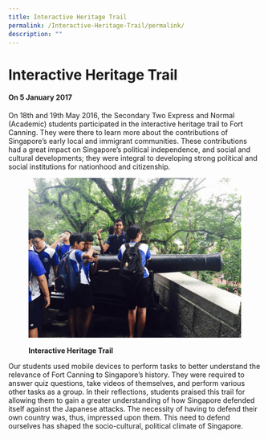 ```yaml
---
title: Interactive Heritage Trail
permalink: /Interactive-Heritage-Trail/permalink/
description: ""
---
```

Interactive Heritage Trail
==========================

#### On 5 January 2017

On 18th and 19th May 2016, the Secondary Two Express and Normal (Academic) students participated in the interactive heritage trail to Fort Canning. They were there to learn more about the contributions of Singapore’s early local and immigrant communities. These contributions had a great impact on Singapore’s political independence, and social and cultural developments; they were integral to developing strong political and social institutions for nationhood and citizenship.



<figure>

![](/images/Interactive.gif)

<figcaption> <strong> Interactive Heritage Trail</strong> </figcaption>

</figure>

Our students used mobile devices to perform tasks to better understand the relevance of Fort Canning to Singapore’s history. They were required to answer quiz questions, take videos of themselves, and perform various other tasks as a group. In their reflections, students praised this trail for allowing them to gain a greater understanding of how Singapore defended itself against the Japanese attacks. The necessity of having to defend their own country was, thus, impressed upon them. This need to defend ourselves has shaped the socio-cultural, political climate of Singapore.

